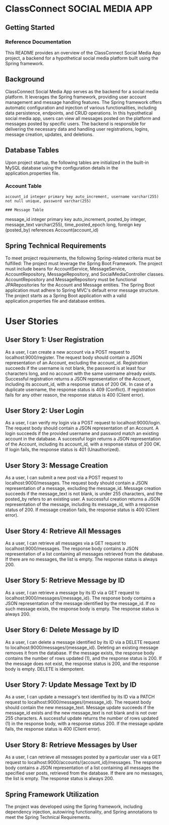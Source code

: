 # ClassConnect SOCIAL MEDIA APP

## Getting Started

### Reference Documentation

This README provides an overview of the ClassConnect Social Media App project, a backend for a hypothetical social media platform built using the Spring framework.

## Background
ClassConnect Social Media App serves as the backend for a social media platform. It leverages the Spring framework, providing user account management and message handling features. The Spring framework offers automatic configuration and injection of various functionalities, including data persistence, endpoints, and CRUD operations.
In this hypothetical social media app, users can view all messages posted on the platform and messages posted by specific users. The backend is responsible for delivering the necessary data and handling user registrations, logins, message creation, updates, and deletions.

## Database Tables
Upon project startup, the following tables are initialized in the built-in MySQL database using the configuration details in the application.properties file.  

### Account Table
```
account_id integer primary key auto_increment, username varchar(255) not null unique, password varchar(255)

### Message Table
```
message_id integer primary key auto_increment, posted_by integer, message_text varchar(255), time_posted_epoch long, foreign key (posted_by) references Account(account_id)

## Spring Technical Requirements
To meet project requirements, the following Spring-related criteria must be fulfilled:
The project must leverage the Spring Boot Framework.
The project must include beans for AccountService, MessageService, AccountRepository, MessageRepository, and SocialMediaController classes.
AccountRepository and MessageRepository must be functional JPARepositories for the Account and Message entities.
The Spring Boot application must adhere to Spring MVC's default error message structure.
The project starts as a Spring Boot application with a valid application.properties file and database entities.

# User Stories

## User Story 1: User Registration
As a user, I can create a new account via a POST request to localhost:9000/register. The request body should contain a JSON representation of an Account, excluding the account_id.
Registration succeeds if the username is not blank, the password is at least four characters long, and no account with the same username already exists. Successful registration returns a JSON representation of the Account, including its account_id, with a response status of 200 OK.
In case of a duplicate username, the response status is 409 (Conflict).
If registration fails for any other reason, the response status is 400 (Client error).

## User Story 2: User Login
As a user, I can verify my login via a POST request to localhost:9000/login. The request body should contain a JSON representation of an Account.
A login succeeds if the provided username and password match an existing account in the database. A successful login returns a JSON representation of the Account, including its account_id, with a response status of 200 OK.
If login fails, the response status is 401 (Unauthorized).

## User Story 3: Message Creation
As a user, I can submit a new post via a POST request to localhost:9000/messages. The request body should contain a JSON representation of a message, excluding the message_id.
Message creation succeeds if the message_text is not blank, is under 255 characters, and the posted_by refers to an existing user. A successful creation returns a JSON representation of the message, including its message_id, with a response status of 200.
If message creation fails, the response status is 400 (Client error).

## User Story 4: Retrieve All Messages
As a user, I can retrieve all messages via a GET request to localhost:9000/messages.
The response body contains a JSON representation of a list containing all messages retrieved from the database. If there are no messages, the list is empty. The response status is always 200.

## User Story 5: Retrieve Message by ID
As a user, I can retrieve a message by its ID via a GET request to localhost:9000/messages/{message_id}.
The response body contains a JSON representation of the message identified by the message_id. If no such message exists, the response body is empty. The response status is always 200.

## User Story 6: Delete Message by ID
As a user, I can delete a message identified by its ID via a DELETE request to localhost:9000/messages/{message_id}.
Deleting an existing message removes it from the database. If the message exists, the response body contains the number of rows updated (1), and the response status is 200.
If the message does not exist, the response status is 200, and the response body is empty. DELETE is idempotent.

## User Story 7: Update Message Text by ID
As a user, I can update a message's text identified by its ID via a PATCH request to localhost:9000/messages/{message_id}. The request body should contain the new message_text.
Message update succeeds if the message_id exists and the new message_text is not blank and is not over 255 characters. A successful update returns the number of rows updated (1) in the response body, with a response status 200.
If the message update fails, the response status is 400 (Client error).

## User Story 8: Retrieve Messages by User
As a user, I can retrieve all messages posted by a particular user via a GET request to localhost:9000/accounts/{account_id}/messages.
The response body contains a JSON representation of a list containing all messages the specified user posts, retrieved from the database. If there are no messages, the list is empty. The response status is always 200.

## Spring Framework Utilization
The project was developed using the Spring framework, including dependency injection, autowiring functionality, and Spring annotations to meet the Spring Technical Requirements.